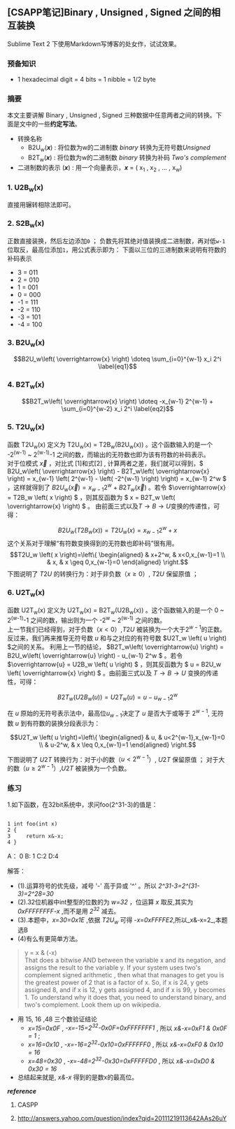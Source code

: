 <!-- pandoc -s blog1.md -o blog1.html -->
## [CSAPP笔记]Binary , Unsigned , Signed 之间的相互装换  ##

Sublime Text 2 下使用Markdown写博客的处女作，试试效果。

### 预备知识

- 1 hexadecimal digit =  4 bits = 1 nibble =  1/2 byte

### 摘要 
  本文主要讲解 Binary , Unsigned , Signed 三种数据中任意两者之间的转换。下面是文中的一些**约定写法**。

- 转换名称
    + B2U<sub>w</sub>\(***x***\) : 将位数为w的二进制数 *binary* 转换为无符号数*Unsigned*
    + B2T<sub>w</sub>\(***x***\) : 将位数为w的二进制数 *binary* 转换为补码 *Two's complement*
- 二进制数的表示 \(***x***\)  : 用一个向量表示，___x___ = \( x<sub>1</sub> , x<sub>2</sub> , ... , x<sub>w</sub>)

### 1.  U2B<sub>w</sub>(x)
直接用辗转相除法即可。  

### 2.  S2B<sub>w</sub>(x) 
正数直接装换，然后左边添加`0` ； 负数先将其绝对值装换成二进制数，再对低`w-1`位取反，最高位添加`1`，用公式表示即为：
下面以三位的三进制数来说明有符数的补码表示

- 3 = 011
- 2 = 010
- 1 = 001
- 0 = 000
- -1 = 111
- -2 = 110
- -3 = 101
- -4 = 100

### 3.  B2U<sub>w</sub>(x)

$$B2U_w\left( \overrightarrow{x} \right) \doteq \sum_{i=0}^{w-1} x_i 2^i \label{eq1}$$

### 4.  B2T<sub>w</sub>(x)

$$B2T_w\left( \overrightarrow{x} \right) \doteq -x_{w-1} 2^{w-1} + \sum_{i=0}^{w-2} x_i 2^i \label{eq2}$$

### 5.  T2U<sub>w</sub>(x)

函数  T2U<sub>w</sub>(x)  定义为  T2U<sub>w</sub>(x) =  T2B<sub>w</sub>(B2U<sub>w</sub>(x)) 。这个函数输入的是一个 -2<sup>\(w-1\)</sup> ~ 2<sup>\(w-1\)</sup>-1  之间的数，而输出的无符数也即为该有符数的补码表示。   
对于位模式 $\overrightarrow{x}$ ，对比式 [1]和式[2] ,
计算两者之差，我们就可以得到，$ B2U_w\left( \overrightarrow{x} \right) - B2T_w\left( \overrightarrow{x} \right) = x_{w-1}  \left( 2^{w-1} - \left( -2^{w-1} \right) \right)  =  x_{w-1} 2^w $ ，这样就得到了
$B2U_w\left( \overrightarrow{x} \right) = x_{w-1} 2^w + B2T_w\left( \overrightarrow{x} \right)$
。若令 $\overrightarrow{x} = T2B_w \left( x \right) $ ，则其反函数为
$ x = B2T_w \left( \overrightarrow{x} \right) $ 。
由前面三式以及$T \rightarrow B \rightarrow U$变换的传递性，可得：

$$B2U_w\left( T2B_w \left( x \right) \right) = T2U_w \left( x \right) = x_{w-1} 2^w + x$$
这个关系对于理解“有符数变换得到的无符数也即补码”很有用。
$$T2U_w \left( x \right)=\left\{
        \begin{aligned}
          & x+2^w, & x<0,x_{w-1}=1  \\
          & x, & x \geq 0,x_{w-1}=0 
        \end{aligned}
        \right.$$
下图说明了 $T2U$ 的转换行为：对于非负数（$x \geq 0$）, $T2U$ 保留原值 ；

### 6.  U2T<sub>w</sub>(x)

函数  U2T<sub>w</sub>(x) 定义为  U2T<sub>w</sub>(x) = B2T<sub>w</sub>(U2B<sub>w</sub>(x)) 。这个函数输入的是一个  0 ~ 2<sup>\(w-1\)</sup>-1  之间的数，输出则为一个  -2<sup>w</sup> ~ 2<sup>\(w-1\)</sup>  之间的数。  
上一节我们已经得到，对于负数（$x<0$）,$T2U$ 被装换为一个大于$2^{w-1}$的正数。\
反过来，我们再来推导无符号数 $u$ 和与之对应的有符号数
$U2T_w \left( u \right) $之间的关系。 利用上一节的结论，
$B2T_w\left( \overrightarrow{u} \right) = B2U_w\left( \overrightarrow{u} \right) - u_{w-1} 2^w $
。若令 $\overrightarrow{u} = U2B_w \left( u \right) $ ，则其反函数为
$ u = B2U_w \left( \overrightarrow{x} \right) $ 。由前面三式以及
$T \rightarrow B \rightarrow U$ 变换的传递性，可得：

$$B2T_w\left( U2B_w \left( u \right) \right) = U2T_w \left( u \right) = u - u_{w-1} 2^w$$

在 $u$ 原始的无符号表示法中，最高位$u_{w-1}$决定了 $u$ 是否大于或等于
$2^{w-1}$, 无符数 $u$ 到有符数的装换分段表示为：

$$U2T_w \left( u \right)=\left\{
        \begin{aligned}
          & u, & u<2^{w-1},x_{w-1}=0  \\
          & u-2^w,  & x \leq 0,x_{w-1}=1
        \end{aligned}
        \right.$$

下图说明了 $U2T$ 转换行为：对于小的数（$u<2^{w-1}$）, $U2T$ 保留原值 ；
对于大的数（$u \geq 2^{w-1}$）,$U2T$ 被装换为一个负数。

### 练习

1.如下函数，在32bit系统中，求问foo(2^31-3)的值是：

<code>
1 int foo(int x)
2 {
3     return x&-x;
4 }
</code>

A： 0  B: 1   C:2   D:4

解答：

- (1).运算符号的优先级，减号 '-' 高于异或 '^' 。所以  *2^31-3=2^\(31-3\)=2^28=30*
- (2).32位机器中int整型的位数的为 _w=32_ ，位运算 _x_ 取反,其实为 _0xFFFFFFFF-x_ ,而不是用 _2<sup>32</sup>_ 减去。
- (3).本题中，_x=30=0x1E_ ,依据 *T2U<sub>w</sub>* 可得 *-x=0xFFFFE2*,所以_x&-x=2_,本题选B
- (4)有么有更简单方法。

> y = x & \(-x\)  
> That does a bitwise AND between the variable x and its negation, and assigns the result to the variable y. 
> If your system uses two's complement signed arithmetic , then what that manages to get you is the greatest power of 2 that is a factor of x. 
> So, if x is 24, y gets assigned 8, and if x is 12, y gets assigned 4, and if x is 99, y becomes 1. To understand why it does that, you need to understand binary, and two's complement. Look them up on wikipedia.

- 用 15, 16 ,48 三个数验证结论
    - _x=15=0x0F_  , _-x=-15=2<sup>32</sup>-0x0F=0xFFFFFFF1_ , 所以 _x&-x=0xF1 & 0x0F = 1_ ; 
    - _x=16=0x10_  , _-x=-16=2<sup>32</sup>-0x10=0xFFFFFF0_ , 所以 _x&-x=0xF0 & 0x10 = 16_ 
    - _x=48=0x30_  , _-x=-48=2<sup>32</sup>-0x30=0xFFFFFD0_ , 所以 _x&-x=0xD0 & 0x30 = 16_ 
- 总结起来就是, _x&-x_ 得到的是数x的最高位。 

___reference___

1. CASPP

2. http://answers.yahoo.com/question/index?qid=20111219113642AAs26uY